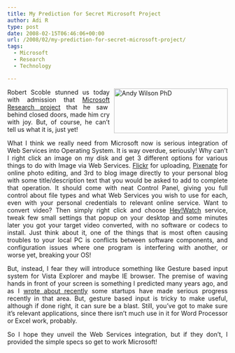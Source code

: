 ```yaml
---
title: My Prediction for Secret Microsoft Project
author: Adi R
type: post
date: 2008-02-15T06:46:06+00:00
url: /2008/02/my-prediction-for-secret-microsoft-project/
tags:
  - Microsoft
  - Research
  - Technology

---
```

<p align="justify">
  <a href="http://research.microsoft.com/~awilson/" target="_blank"><img style="border-right: 0px; border-top: 0px; margin: 0px 0px 0px 10px; border-left: 0px; border-bottom: 0px" height="102" alt="Andy Wilson PhD" src="/uploads/2008/02/andy-wilson-phd.jpg?resize=260%2C102" width="260" align="right" border="0" data-recalc-dims="1" /></a>Robert Scoble stunned us today with admission that <a href="http://scobleizer.com/2008/02/14/microsoft-researchers-make-me-cry/" target="_blank">Microsoft Research project</a> that he saw&#160; behind closed doors, made him cry with joy. But, of course, he can&#8217;t tell us what it is, just yet!
</p>

<p align="justify">
  What I think we really need from Microsoft now is serious integration of Web Services into Operating System. It is way overdue, seriously! Why can&#8217;t I right click an image on my disk and get 3 different options for various things to do with Image via Web Services. <a href="http://www.flickr.com/" target="_blank">Flickr</a> for uploading, <a href="http://pixenate.com/" target="_blank">Pixenate</a> for online photo editing, and 3rd to blog image directly to your personal blog with some title/description text that you would be asked to add to complete that operation. It should come with neat Control Panel, giving you full control about file types and what Web Services you wish to use for each, even with your personal credentials to relevant online service. Want to convert video? Then simply right click and choose <a href="http://heywatch.com" target="_blank">Hey!Watch</a> service, tweak few small settings that popup on your desktop and some minutes later you got your target video converted, with no software or codecs to install. Just think about it, one of the things that is most often causing troubles to your local PC is conflicts between software components, and configuration issues where one program is interfering with another, or worse yet, breaking your OS!
</p>

<p align="justify">
  But, instead, I fear they will introduce something like Gesture based input system for Vista Explorer and maybe IE browser. The premise of waving hands in front of your screen is something I predicted many years ago, and as I <a href="http://www.adir1.com/2007/09/there-goes-yet-another-opportunity-of-mine/" target="_blank">wrote about recently</a> some startups have made serious progress recently in that area. But, gesture based input is tricky to make useful, although if done right, it can sure be a blast. Still, you&#8217;ve got to make sure it&#8217;s relevant applications, since there isn&#8217;t much use in it for Word Processor or Excel work, probably.
</p>

<p align="justify">
  So I hope they unveil the Web Services integration, but if they don&#8217;t, I provided the simple specs so get to work Microsoft!
</p>